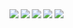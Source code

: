 <img src="https://i.hizliresim.com/jbj1u1x.png">
<img src="https://i.hizliresim.com/2jd36zf.png">
<img src="https://i.hizliresim.com/p1v5doz.png">
<img src="https://i.hizliresim.com/3az0lc3.png">
<img src="https://i.hizliresim.com/nu1kx13.png">
